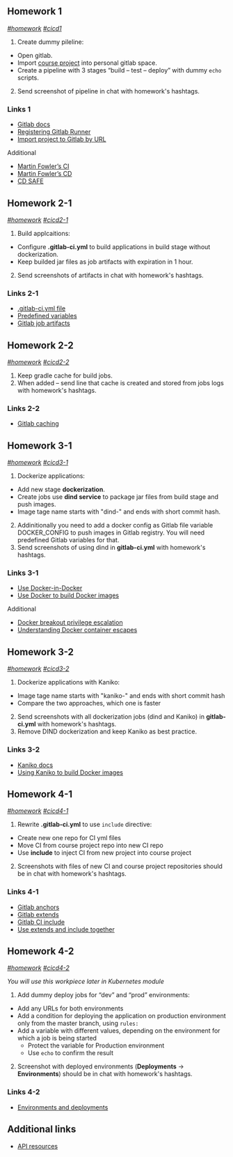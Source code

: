 ## Homework 1
*[#homework]() [#cicd1]()*
1. Create dummy pileline:
- Open gitlab.
- Import [course project](https://github.com/tdevopsschool/course-project/tree/main) into personal gitlab space.
- Create a pipeline with 3 stages “build – test – deploy” with dummy `echo` scripts.
2. Send screenshot of pipeline in chat with homework's hashtags.

### Links 1
- [Gitlab docs](https://docs.gitlab.com)
- [Registering Gitlab Runner](https://docs.gitlab.com/runner/register/index.html)
- [Import project to Gitlab by URL](https://docs.gitlab.com/ee/user/project/import/repo_by_url.html)

Additional
- [Martin Fowler’s CI](https://martinfowler.com/articles/continuousIntegration.html)
- [Martin Fowler’s CD](https://martinfowler.com/bliki/ContinuousDelivery.html)
- [CD SAFE](https://v46.scaledagileframework.com/continuous-delivery-pipeline)

## Homework 2-1
*[#homework]() [#cicd2-1]()*
1. Build applcaitions:
- Configure **.gitlab-ci.yml** to build applications in build stage without dockerization.
- Keep builded jar files as job artifacts with expiration in 1 hour.
2. Send screenshots of artifacts in chat with homework's hashtags.

### Links 2-1
- [.gitlab-ci.yml file](https://docs.gitlab.com/ee/ci/yaml/gitlab_ci_yaml.html)
- [Predefined variables](https://docs.gitlab.com/ee/ci/variables/predefined_variables.html)
- [Gitlab job artifacts](https://docs.gitlab.com/ee/ci/pipelines/job_artifacts.html)

## Homework 2-2
*[#homework]() [#cicd2-2]()*
1. Keep gradle cache for build jobs.
2. When added – send line that cache is created and stored from jobs logs with homework's hashtags.

### Links 2-2
- [Gitlab caching](https://docs.gitlab.com/ee/ci/caching/)

## Homework 3-1
*[#homework]() [#cicd3-1]()*
1. Dockerize applications:
- Add new stage **dockerization**.
- Create jobs use **dind service** to package jar files from build stage and push images.
- Image tage name starts with "dind-" and ends with short commit hash.
2. Addinitionally you need to add a docker config as Gitlab file variable DOCKER_CONFIG to push images in Gitlab registry. You will need predefined Gitlab variables for that.
3. Send screenshots of using dind in **gitlab-ci.yml** with homework's hashtags.

### Links 3-1
- [Use Docker-in-Docker](https://docs.gitlab.com/ee/ci/docker/using_docker_build.html)
- [Use Docker to build Docker images](https://docs.gitlab.com/ee/ci/docker/using_docker_build.html)

Additional
- [Docker breakout privilege escalation](https://book.hacktricks.xyz/linux-hardening/privilege-escalation/docker-breakout/docker-breakout-privilege-escalation)
- [Understanding Docker container escapes](https://blog.trailofbits.com/2019/07/19/understanding-docker-container-escapes)

## Homework 3-2
*[#homework]() [#cicd3-2]()*
1. Dockerize applications with Kaniko:
- Image tage name starts with "kaniko-" and ends with short commit hash
- Compare the two approaches, which one is faster
2. Send screenshots with all dockerization jobs (dind and Kaniko) in **gitlab-ci.yml** with homework's hashtags.
3. Remove DIND dockerization and keep Kaniko as best practice.

### Links 3-2
- [Kaniko docs](https://github.com/GoogleContainerTools/kaniko)
- [Using Kaniko to build Docker images](https://docs.gitlab.com/ee/ci/docker/using_kaniko.html)

## Homework 4-1
*[#homework]() [#cicd4-1]()*
1. Rewrite **.gitlab-ci.yml** to use `include` directive:
- Create new one repo for CI yml files
- Move CI from course project repo into new CI repo
- Use **include** to inject CI from new project into course project
2. Screenshots with files of new CI and course project repositories should be in chat with homework's hashtags.

### Links 4-1
- [Gitlab anchors](https://docs.gitlab.com/ee/ci/yaml/yaml_optimization.html#anchors)
- [Gitlab extends](https://docs.gitlab.com/ee/ci/yaml/yaml_optimization.html#use-extends-to-reuse-configuration-sections)
- [Gitlab CI include](https://docs.gitlab.com/ee/ci/yaml/includes.html)
- [Use extends and include together](https://docs.gitlab.com/ee/ci/yaml/yaml_optimization.html#use-extends-and-include-together)

## Homework 4-2
*[#homework]() [#cicd4-2]()*

*You will use this workpiece later in Kubernetes module*
1. Add dummy deploy jobs for “dev” and “prod” environments:
- Add any URLs for both environments
- Add a condition for deploying the application on production environment only from the master branch, using `rules:`
- Add a variable with different values, depending on the environment for which a job is being started
  - Protect the variable for Production environment
  - Use `echo` to confirm the result
2. Screenshot with deployed environments (**Deployments** -> **Environments**) should be in chat with homework's hashtags.

### Links 4-2
- [Environments and deployments](https://docs.gitlab.com/ee/ci/environments/)

## Additional links
- [API resources](https://docs.gitlab.com/ee/api/api_resources.html)

